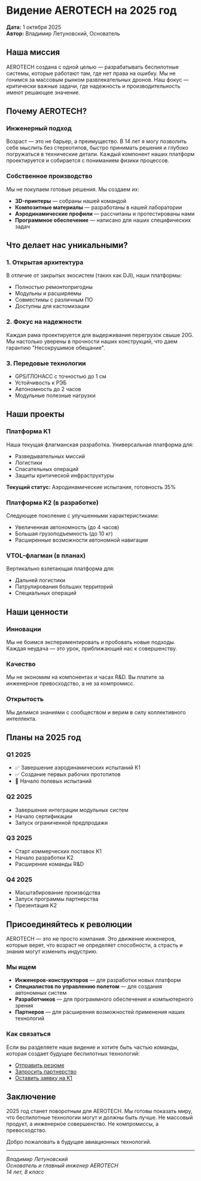 # Видение AEROTECH на 2025 год

**Дата:** 1 октября 2025  
**Автор:** Владимир Летуновский, Основатель

## Наша миссия

AEROTECH создана с одной целью — разрабатывать беспилотные системы, которые работают там, где нет права на ошибку. Мы не гонимся за массовым рынком развлекательных дронов. Наш фокус — критически важные задачи, где надежность и производительность имеют решающее значение.

## Почему AEROTECH?

### Инженерный подход

Возраст — это не барьер, а преимущество. В 14 лет я могу позволить себе мыслить без стереотипов, быстро принимать решения и глубоко погружаться в технические детали. Каждый компонент наших платформ проектируется и собирается с пониманием физики процессов.

### Собственное производство

Мы не покупаем готовые решения. Мы создаем их:

- **3D-принтеры** — собраны нашей командой
- **Композитные материалы** — разработаны в нашей лаборатории
- **Аэродинамические профили** — рассчитаны и протестированы нами
- **Программное обеспечение** — написано для наших специфических задач

## Что делает нас уникальными?

### 1. Открытая архитектура

В отличие от закрытых экосистем (таких как DJI), наши платформы:

- Полностью ремонтопригодны
- Модульны и расширяемы
- Совместимы с различным ПО
- Доступны для кастомизации

### 2. Фокус на надежности

Каждая рама проектируется для выдерживания перегрузок свыше 20G. Мы настолько уверены в прочности наших конструкций, что даем гарантию "Несокрушимое обещание".

### 3. Передовые технологии

- GPS/ГЛОНАСС с точностью до 1 см
- Устойчивость к РЭБ
- Автономность до 2 часов
- Модульные полезные нагрузки

## Наши проекты

### Платформа K1

Наша текущая флагманская разработка. Универсальная платформа для:

- Разведывательных миссий
- Логистики
- Спасательных операций
- Защиты критической инфраструктуры

**Текущий статус:** Аэродинамические испытания, готовность 35%

### Платформа K2 (в разработке)

Следующее поколение с улучшенными характеристиками:

- Увеличенная автономность (до 4 часов)
- Большая грузоподъемность (до 10 кг)
- Расширенные возможности автономной навигации

### VTOL-флагман (в планах)

Вертикально взлетающая платформа для:

- Дальней логистики
- Патрулирования больших территорий
- Специальных операций

## Наши ценности

### Инновации

Мы не боимся экспериментировать и пробовать новые подходы. Каждая неудача — это урок, приближающий нас к совершенству.

### Качество

Мы не экономим на компонентах и часах R&D. Вы платите за инженерное превосходство, а не за компромисс.

### Открытость

Мы делимся знаниями с сообществом и верим в силу коллективного интеллекта.

## Планы на 2025 год

### Q1 2025

- ✅ Завершение аэродинамических испытаний K1
- ✅ Создание первых рабочих прототипов
- 🔄 Начало полевых испытаний

### Q2 2025

- Завершение интеграции модульных систем
- Начало сертификации
- Запуск ограниченной предпродажи

### Q3 2025

- Старт коммерческих поставок K1
- Начало разработки K2
- Расширение команды R&D

### Q4 2025

- Масштабирование производства
- Запуск программы партнерства
- Презентация K2

## Присоединяйтесь к революции

AEROTECH — это не просто компания. Это движение инженеров, которые верят, что возраст не определяет способности, а страсть и знания могут изменить индустрию.

### Мы ищем

- **Инженеров-конструкторов** — для разработки новых платформ
- **Специалистов по управлению полетом** — для создания автономных систем
- **Разработчиков** — для программного обеспечения и компьютерного зрения
- **Партнеров** — для расширения возможностей применения наших технологий

### Как связаться

Если вы разделяете наше видение и хотите быть частью команды, которая создает будущее беспилотных технологий:

- [Отправить резюме](https://forms.yandex.ru/u/68e14d2084227c8bc2c7d282/?page=1)
- [Запросить партнерство](https://forms.yandex.ru/u/68e14d2084227c8bc2c7d282/?page=1)
- [Оставить заявку на K1](https://forms.yandex.ru/u/68e14d2084227c8bc2c7d282/?page=1)

## Заключение

2025 год станет поворотным для AEROTECH. Мы готовы показать миру, что беспилотные технологии могут и должны быть лучше. Не массовый продукт, а инженерное совершенство. Не компромиссы, а превосходство.

Добро пожаловать в будущее авиационных технологий.

---

*Владимир Летуновский  
Основатель и главный инженер AEROTECH  
14 лет, 8 класс*
